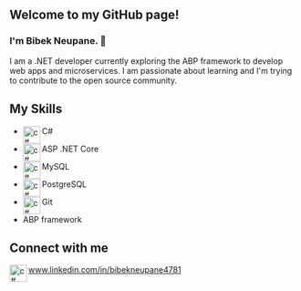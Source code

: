 ## Welcome to my GitHub page!
### I'm Bibek Neupane. 👋

I am a .NET developer currently exploring the ABP framework to develop web apps and microservices. I am passionate about learning and I'm trying to contribute to the open source community.

## My Skills
- C# <img align = "left" alt = "c#" width = "30px" title="C#" src="https://cdn.jsdelivr.net/gh/devicons/devicon/icons/csharp/csharp-line.svg" /> 

- ASP .NET Core <img align = "left" alt = "c#" width = "30px" title=".NET Core" src="https://cdn.jsdelivr.net/gh/devicons/devicon/icons/dotnetcore/dotnetcore-original.svg" />

- MySQL <img align = "left" alt = "c#" width = "30px" title="MySQL" src="https://cdn.jsdelivr.net/gh/devicons/devicon/icons/mysql/mysql-original.svg" />

- PostgreSQL <img align = "left" alt = "c#" width = "30px" title="PostgreSQL" src="https://cdn.jsdelivr.net/gh/devicons/devicon/icons/postgresql/postgresql-original.svg" />

- Git <img align = "left" alt = "c#" width = "30px" title="Git" src="https://cdn.jsdelivr.net/gh/devicons/devicon/icons/git/git-original.svg" />

- ABP framework

## Connect with me
<img align = "left" alt = "c#" width = "30px" src="https://cdn.jsdelivr.net/gh/devicons/devicon/icons/linkedin/linkedin-original.svg" /> www.linkedin.com/in/bibekneupane4781 

